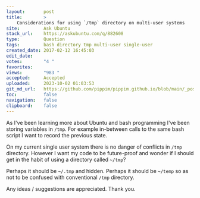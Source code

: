 ```yaml
---
layout:       post
title:        >
    Considerations for using `/tmp` directory on multi-user systems
site:         Ask Ubuntu
stack_url:    https://askubuntu.com/q/882608
type:         Question
tags:         bash directory tmp multi-user single-user
created_date: 2017-02-12 16:45:03
edit_date:    
votes:        "4 "
favorites:    
views:        "983 "
accepted:     Accepted
uploaded:     2023-10-02 01:03:53
git_md_url:   https://github.com/pippim/pippim.github.io/blob/main/_posts/2017/2017-02-12-Considerations-for-using-__tmp_-directory-on-multi-user-systems.md
toc:          false
navigation:   false
clipboard:    false
---
```


As I've been learning more about Ubuntu and bash programming I've been storing variables in `/tmp`. For example in-between calls to the same bash script I want to record the previous state.

On my current single user system there is no danger of conflicts in `/tmp` directory. However I want my code to be future-proof and wonder if I should get in the habit of using a directory called `~/tmp`?

Perhaps it should be `~/.tmp` and hidden. Perhaps it should be `~/temp` so as not to be confused with conventional `/tmp` directory.

Any ideas / suggestions are appreciated. Thank you.
